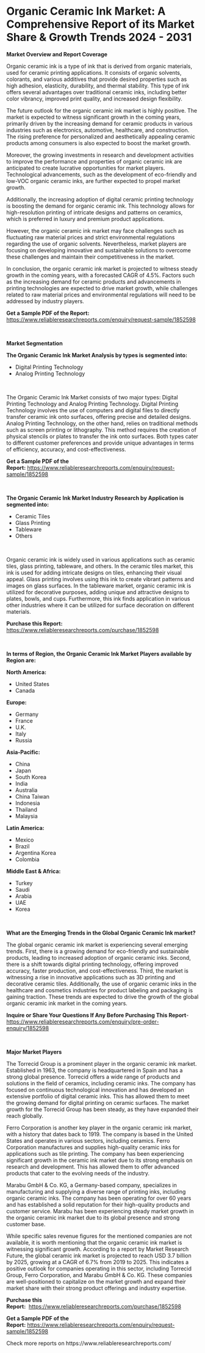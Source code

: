 <p><h1>Organic Ceramic Ink Market: A Comprehensive Report of its Market Share & Growth Trends 2024 - 2031</h1></p><p><strong>Market Overview and Report Coverage</strong></p>
<p><p>Organic ceramic ink is a type of ink that is derived from organic materials, used for ceramic printing applications. It consists of organic solvents, colorants, and various additives that provide desired properties such as high adhesion, elasticity, durability, and thermal stability. This type of ink offers several advantages over traditional ceramic inks, including better color vibrancy, improved print quality, and increased design flexibility.</p><p>The future outlook for the organic ceramic ink market is highly positive. The market is expected to witness significant growth in the coming years, primarily driven by the increasing demand for ceramic products in various industries such as electronics, automotive, healthcare, and construction. The rising preference for personalized and aesthetically appealing ceramic products among consumers is also expected to boost the market growth.</p><p>Moreover, the growing investments in research and development activities to improve the performance and properties of organic ceramic ink are anticipated to create lucrative opportunities for market players. Technological advancements, such as the development of eco-friendly and low-VOC organic ceramic inks, are further expected to propel market growth.</p><p>Additionally, the increasing adoption of digital ceramic printing technology is boosting the demand for organic ceramic ink. This technology allows for high-resolution printing of intricate designs and patterns on ceramics, which is preferred in luxury and premium product applications.</p><p>However, the organic ceramic ink market may face challenges such as fluctuating raw material prices and strict environmental regulations regarding the use of organic solvents. Nevertheless, market players are focusing on developing innovative and sustainable solutions to overcome these challenges and maintain their competitiveness in the market.</p><p>In conclusion, the organic ceramic ink market is projected to witness steady growth in the coming years, with a forecasted CAGR of 4.5%. Factors such as the increasing demand for ceramic products and advancements in printing technologies are expected to drive market growth, while challenges related to raw material prices and environmental regulations will need to be addressed by industry players.</p></p>
<p><strong>Get a Sample PDF of the Report:</strong> <a href="https://www.reliableresearchreports.com/enquiry/request-sample/1852598">https://www.reliableresearchreports.com/enquiry/request-sample/1852598</a></p>
<p>&nbsp;</p>
<p><strong>Market Segmentation</strong></p>
<p><strong>The Organic Ceramic Ink Market Analysis by types is segmented into:</strong></p>
<p><ul><li>Digital Printing Technology</li><li>Analog Printing Technology</li></ul></p>
<p>&nbsp;</p>
<p><p>The Organic Ceramic Ink Market consists of two major types: Digital Printing Technology and Analog Printing Technology. Digital Printing Technology involves the use of computers and digital files to directly transfer ceramic ink onto surfaces, offering precise and detailed designs. Analog Printing Technology, on the other hand, relies on traditional methods such as screen printing or lithography. This method requires the creation of physical stencils or plates to transfer the ink onto surfaces. Both types cater to different customer preferences and provide unique advantages in terms of efficiency, accuracy, and cost-effectiveness.</p></p>
<p><strong>Get a Sample PDF of the Report:</strong>&nbsp;<a href="https://www.reliableresearchreports.com/enquiry/request-sample/1852598">https://www.reliableresearchreports.com/enquiry/request-sample/1852598</a></p>
<p>&nbsp;</p>
<p><strong>The Organic Ceramic Ink Market Industry Research by Application is segmented into:</strong></p>
<p><ul><li>Ceramic Tiles</li><li>Glass Printing</li><li>Tableware</li><li>Others</li></ul></p>
<p>&nbsp;</p>
<p><p>Organic ceramic ink is widely used in various applications such as ceramic tiles, glass printing, tableware, and others. In the ceramic tiles market, this ink is used for adding intricate designs on tiles, enhancing their visual appeal. Glass printing involves using this ink to create vibrant patterns and images on glass surfaces. In the tableware market, organic ceramic ink is utilized for decorative purposes, adding unique and attractive designs to plates, bowls, and cups. Furthermore, this ink finds application in various other industries where it can be utilized for surface decoration on different materials.</p></p>
<p><strong>Purchase this Report:</strong>&nbsp; <a href="https://www.reliableresearchreports.com/purchase/1852598">https://www.reliableresearchreports.com/purchase/1852598</a></p>
<p>&nbsp;</p>
<p><strong>In terms of Region, the Organic Ceramic Ink Market Players available by Region are:</strong></p>
<p>
    <p> <strong> North America: </strong>
        <ul>
            <li>United States</li>
            <li>Canada</li>
        </ul>
        </p> 
    <p> <strong> Europe: </strong>
        <ul>
            <li>Germany</li>
            <li>France</li>
            <li>U.K.</li>
            <li>Italy</li>
            <li>Russia</li>
        </ul>
        </p> 
    <p> <strong> Asia-Pacific: </strong>
        <ul>
            <li>China</li>
            <li>Japan</li>
            <li>South Korea</li>
            <li>India</li>
            <li>Australia</li>
            <li>China Taiwan</li>
            <li>Indonesia</li>
            <li>Thailand</li>
            <li>Malaysia</li>
        </ul>
        </p> 
    <p> <strong> Latin America: </strong>
        <ul>
            <li>Mexico</li>
            <li>Brazil</li>
            <li>Argentina Korea</li>
            <li>Colombia</li>
        </ul>
        </p> 
    <p> <strong> Middle East & Africa: </strong>
        <ul>
            <li>Turkey</li>
            <li>Saudi</li>
            <li>Arabia</li>
            <li>UAE</li>
            <li>Korea</li>
        </ul>
    </p>
    </p>
<p>&nbsp;</p>
<p><strong>What are the Emerging Trends in the Global Organic Ceramic Ink market?</strong></p>
<p><p>The global organic ceramic ink market is experiencing several emerging trends. First, there is a growing demand for eco-friendly and sustainable products, leading to increased adoption of organic ceramic inks. Second, there is a shift towards digital printing technology, offering improved accuracy, faster production, and cost-effectiveness. Third, the market is witnessing a rise in innovative applications such as 3D printing and decorative ceramic tiles. Additionally, the use of organic ceramic inks in the healthcare and cosmetics industries for product labeling and packaging is gaining traction. These trends are expected to drive the growth of the global organic ceramic ink market in the coming years.</p></p>
<p><strong>Inquire or Share Your Questions If Any Before Purchasing This Report</strong>- <a href="https://www.reliableresearchreports.com/enquiry/pre-order-enquiry/1852598">https://www.reliableresearchreports.com/enquiry/pre-order-enquiry/1852598</a></p>
<p>&nbsp;</p>
<p><strong>Major Market Players</strong></p>
<p><p>The Torrecid Group is a prominent player in the organic ceramic ink market. Established in 1963, the company is headquartered in Spain and has a strong global presence. Torrecid offers a wide range of products and solutions in the field of ceramics, including ceramic inks. The company has focused on continuous technological innovation and has developed an extensive portfolio of digital ceramic inks. This has allowed them to meet the growing demand for digital printing on ceramic surfaces. The market growth for the Torrecid Group has been steady, as they have expanded their reach globally.</p><p>Ferro Corporation is another key player in the organic ceramic ink market, with a history that dates back to 1919. The company is based in the United States and operates in various sectors, including ceramics. Ferro Corporation manufactures and supplies high-quality ceramic inks for applications such as tile printing. The company has been experiencing significant growth in the ceramic ink market due to its strong emphasis on research and development. This has allowed them to offer advanced products that cater to the evolving needs of the industry.</p><p>Marabu GmbH & Co. KG, a Germany-based company, specializes in manufacturing and supplying a diverse range of printing inks, including organic ceramic inks. The company has been operating for over 60 years and has established a solid reputation for their high-quality products and customer service. Marabu has been experiencing steady market growth in the organic ceramic ink market due to its global presence and strong customer base.</p><p>While specific sales revenue figures for the mentioned companies are not available, it is worth mentioning that the organic ceramic ink market is witnessing significant growth. According to a report by Market Research Future, the global ceramic ink market is projected to reach USD 3.7 billion by 2025, growing at a CAGR of 6.7% from 2019 to 2025. This indicates a positive outlook for companies operating in this sector, including Torrecid Group, Ferro Corporation, and Marabu GmbH & Co. KG. These companies are well-positioned to capitalize on the market growth and expand their market share with their strong product offerings and industry expertise.</p></p>
<p><strong>Purchase this Report:</strong>&nbsp;&nbsp;<a href="https://www.reliableresearchreports.com/purchase/1852598">https://www.reliableresearchreports.com/purchase/1852598</a></p>
<p></p>
<p><strong>Get a Sample PDF of the Report:</strong>&nbsp;<a href="https://www.reliableresearchreports.com/enquiry/request-sample/1852598">https://www.reliableresearchreports.com/enquiry/request-sample/1852598</a></p>
<p>Check more reports on https://www.reliableresearchreports.com/</p>